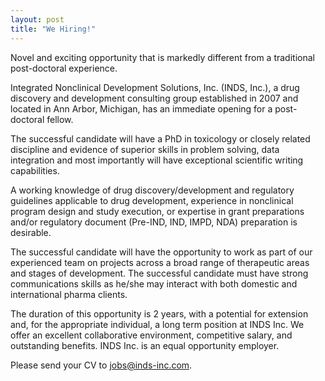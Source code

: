 ```yaml
---
layout: post  
title: "We Hiring!"
---
```


Novel and exciting opportunity that is markedly different from a
traditional post-doctoral experience.

Integrated Nonclinical Development Solutions, Inc. (INDS, Inc.), a drug
discovery and development consulting group established in 2007 and
located in Ann Arbor, Michigan, has an immediate opening for a
post-doctoral fellow.

The successful candidate will have a PhD in toxicology or closely
related discipline and evidence of superior skills in problem solving,
data integration and most importantly will have exceptional scientific
writing capabilities.

A working knowledge of drug discovery/development and regulatory
guidelines applicable to drug development, experience in nonclinical
program design and study execution, or expertise in grant preparations
and/or regulatory document (Pre-IND, IND, IMPD, NDA) preparation is
desirable.

The successful candidate will have the opportunity to work as part of
our experienced team on projects across a broad range of therapeutic
areas and stages of development. The successful candidate must have
strong communications skills as he/she may interact with both domestic
and international pharma clients.

The duration of this opportunity is 2 years, with a potential for
extension and, for the appropriate individual, a long term position at
INDS Inc. We offer an excellent collaborative environment, competitive
salary, and outstanding benefits. INDS Inc. is an equal opportunity
employer.

Please send your CV to <jobs@inds-inc.com>.
